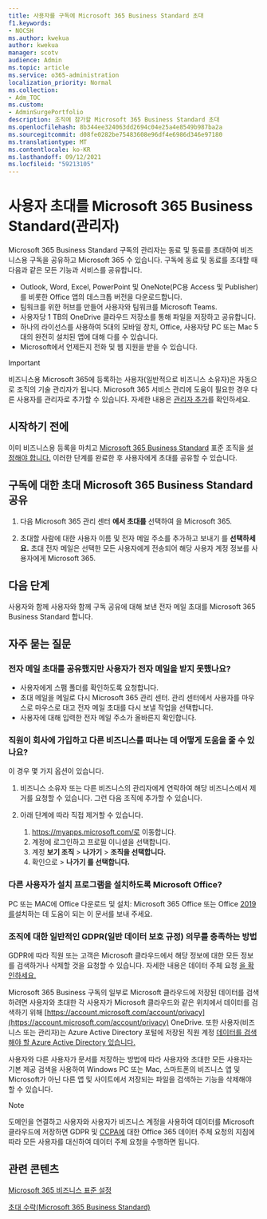 ```yaml
---
title: 사용자를 구독에 Microsoft 365 Business Standard 초대
f1.keywords:
- NOCSH
ms.author: kwekua
author: kwekua
manager: scotv
audience: Admin
ms.topic: article
ms.service: o365-administration
localization_priority: Normal
ms.collection:
- Adm_TOC
ms.custom:
- AdminSurgePortfolio
description: 조직에 참가할 Microsoft 365 Business Standard 초대
ms.openlocfilehash: 8b344ee324063dd2694c04e25a4e8549b987ba2a
ms.sourcegitcommit: d08fe0282be75483608e96df4e6986d346e97180
ms.translationtype: MT
ms.contentlocale: ko-KR
ms.lasthandoff: 09/12/2021
ms.locfileid: "59213105"
---
```

# <a name="invite-users-to-microsoft-365-business-standard-admin"></a>사용자 초대를 Microsoft 365 Business Standard(관리자)

Microsoft 365 Business Standard 구독의 관리자는 동료 및 동료를 초대하여 비즈니스용 구독을 공유하고 Microsoft 365 수 있습니다. 구독에 동료 및 동료를 초대할 때 다음과 같은 모든 기능과 서비스를 공유합니다.

- Outlook, Word, Excel, PowerPoint 및 OneNote(PC용 Access 및 Publisher)를 비롯한 Office 앱의 데스크톱 버전을 다운로드합니다.
- 팀워크를 위한 허브를 만들어 사용자와 팀워크를 Microsoft Teams.
- 사용자당 1 TB의 OneDrive 클라우드 저장소를 통해 파일을 저장하고 공유합니다.
- 하나의 라이선스를 사용하여 5대의 모바일 장치, Office, 사용자당 PC 또는 Mac 5대의 완전히 설치된 앱에 대해 다를 수 있습니다.
- Microsoft에서 언제든지 전화 및 웹 지원을 받을 수 있습니다.

> [!IMPORTANT]
> 비즈니스용 Microsoft 365에 등록하는 사용자(일반적으로 비즈니스 소유자)은 자동으로 조직의 기술 관리자가 됩니다. Microsoft 365 서비스 관리에 도움이 필요한 경우 다른 사용자를 관리자로 추가할 수 있습니다. 자세한 내용은 [관리자 추가](../../business-video/add-admin.md)를 확인하세요.

## <a name="before-you-begin"></a>시작하기 전에

이미 비즈니스용 등록을 마치고 [Microsoft 365 Business Standard](signup-business-standard.md) 표준 조직을 [설정해야 합니다.](../setup/setup-business-standard.md) 이러한 단계를 완료한 후 사용자에게 초대를 공유할 수 있습니다.

## <a name="share-an-invitation-to-a-microsoft-365-business-standard-subscription"></a>구독에 대한 초대 Microsoft 365 Business Standard 공유

1. 다음 Microsoft 365 관리 센터 **에서 초대를** 선택하여 을 Microsoft 365.

2. 초대할 사람에 대한 사용자 이름 및 전자 메일 주소를 추가하고 보내기 를 **선택하세요.** 초대 전자 메일은 선택한 모든 사용자에게 전송되어 해당 사용자 계정 정보를 사용자에게 Microsoft 365.

## <a name="next-steps"></a>다음 단계

사용자와 함께 사용자와 함께 구독 공유에 대해 보낸 전자 메일 초대를 Microsoft 365 Business Standard 합니다.

## <a name="frequently-asked-questions"></a>자주 묻는 질문

### <a name="i-shared-an-email-invite-but-the-user-didnt-receive-the-email"></a>전자 메일 초대를 공유했지만 사용자가 전자 메일을 받지 못했나요?

- 사용자에게 스팸 폴더를 확인하도록 요청합니다.
- 초대 메일을 메일로 다시 Microsoft 365 관리 센터. 관리 센터에서 사용자를 마우스로 마우스로 대고 전자 메일 초대를 다시 보낼 작업을 선택합니다.
- 사용자에 대해 입력한 전자 메일 주소가 올바른지 확인합니다.

### <a name="how-can-i-help-an-employee-join-my-business-and-leave-another-business"></a>직원이 회사에 가입하고 다른 비즈니스를 떠나는 데 어떻게 도움을 줄 수 있나요?

이 경우 몇 가지 옵션이 있습니다.  

1. 비즈니스 소유자 또는 다른 비즈니스의 관리자에게 연락하여 해당 비즈니스에서 제거를 요청할 수 있습니다. 그런 다음 조직에 추가할 수 있습니다.  

2. 아래 단계에 따라 직접 제거할 수 있습니다.

    1. https://myapps.microsoft.com/로 이동합니다.
    2. 계정에 로그인하고 프로필 이니셜을 선택합니다.
    3. 계정 **보기 조직**  >  **나가기**  >  **조직을 선택합니다.**
    4. 확인으로   >  **나가기 를 선택합니다.**

### <a name="how-do-i-help-someone-install-microsoft-office"></a>다른 사용자가 설치 프로그램을 설치하도록 Microsoft Office?

PC 또는 MAC에 Office 다운로드 및 설치: Microsoft 365 Office 또는 Office [2019를](https://support.microsoft.com/office/download-and-install-or-reinstall-microsoft-365-or-office-2019-on-a-pc-or-mac-4414eaaf-0478-48be-9c42-23adc4716658)설치하는 데 도움이 되는 이 문서를 보내 주세요.

### <a name="how-do-i-meet-common-gdpr-general-data-protection-regulation-obligations-for-my-organization"></a>조직에 대한 일반적인 GDPR(일반 데이터 보호 규정) 의무를 충족하는 방법

GDPR에 따라 직원 또는 고객은 Microsoft 클라우드에서 해당 정보에 대한 모든 정보를 검색하거나 삭제할 것을 요청할 수 있습니다. 자세한 내용은 데이터 주체 요청 [을 확인하세요.](/compliance/regulatory/gdpr-data-subject-requests)

Microsoft 365 Business 구독의 일부로 Microsoft 클라우드에 저장된 데이터를 검색하려면 사용자와 초대한 각 사용자가 Microsoft 클라우드와 같은 위치에서 데이터를 검색하기 위해 [https://account.microsoft.com/account/privacy](https://account.microsoft.com/account/privacy) OneDrive.  또한 사용자(비즈니스 또는 관리자)는 Azure Active Directory 포털에 저장된 직원 계정 [데이터를 검색해야 할 Azure Active Directory 있습니다.](/compliance/regulatory/gdpr-dsr-office365)

사용자와 다른 사용자가 문서를 저장하는 방법에 따라 사용자와 초대한 모든 사용자는 기본 제공 검색을 사용하여 Windows PC 또는 Mac, 스마트폰의 비즈니스 앱 및 Microsoft가 아닌 다른 앱 및 사이트에서 저장되는 파일을 검색하는 기능을 삭제해야 할 수 있습니다.

> [!NOTE]
> 도메인을 연결하고 사용자와 사용자가 비즈니스 계정을 사용하여 데이터를 Microsoft 클라우드에 저장하면 GDPR 및 [CCPA에](/compliance/regulatory/gdpr-dsr-office365) 대한 Office 365 데이터 주체 요청의 지침에 따라 모든 사용자를 대신하여 데이터 주체 요청을 수행하면 됩니다.

## <a name="related-content"></a>관련 콘텐츠

[Microsoft 365 비즈니스 표준 설정](../setup/setup-business-standard.md)

[초대 수락(Microsoft 365 Business Standard)](user-invite-business-standard.md)
